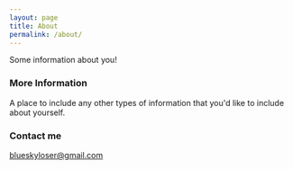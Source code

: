 ```yaml
---
layout: page
title: About
permalink: /about/
---
```


Some information about you!

### More Information

A place to include any other types of information that you'd like to include about yourself. 

### Contact me

[blueskyloser@gmail.com](mailto:blueskyloser@gmail.com)
